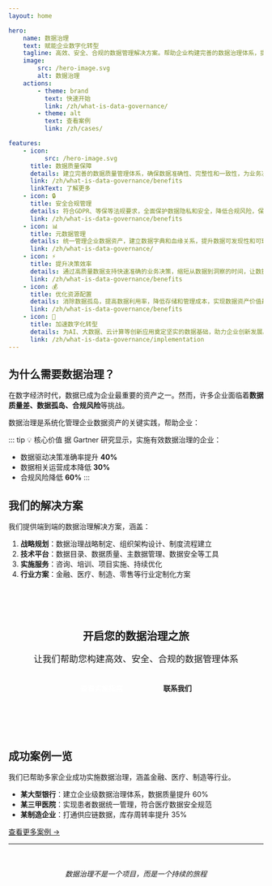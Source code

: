 ```yaml
---
layout: home

hero:
    name: 数据治理
    text: 赋能企业数字化转型
    tagline: 高效、安全、合规的数据管理解决方案。帮助企业构建完善的数据治理体系，提升数据质量，降低合规风险，释放数据价值。
    image:
        src: /hero-image.svg
        alt: 数据治理
    actions:
        - theme: brand
          text: 快速开始
          link: /zh/what-is-data-governance/
        - theme: alt
          text: 查看案例
          link: /zh/cases/

features:
    - icon:
          src: /hero-image.svg
      title: 数据质量保障
      details: 建立完善的数据质量管理体系，确保数据准确性、完整性和一致性，为业务决策提供可靠依据。
      link: /zh/what-is-data-governance/benefits
      linkText: 了解更多
    - icon: 🔒
      title: 安全合规管理
      details: 符合GDPR、等保等法规要求，全面保护数据隐私和安全，降低合规风险，保障企业数据资产安全。
      link: /zh/what-is-data-governance/benefits
    - icon: 📊
      title: 元数据管理
      details: 统一管理企业数据资产，建立数据字典和血缘关系，提升数据可发现性和可理解性。
      link: /zh/what-is-data-governance/
    - icon: ⚡
      title: 提升决策效率
      details: 通过高质量数据支持快速准确的业务决策，缩短从数据到洞察的时间，让数据真正驱动业务。
      link: /zh/what-is-data-governance/benefits
    - icon: 💰
      title: 优化资源配置
      details: 消除数据孤岛，提高数据利用率，降低存储和管理成本，实现数据资产价值最大化。
      link: /zh/what-is-data-governance/benefits
    - icon: 🚀
      title: 加速数字化转型
      details: 为AI、大数据、云计算等创新应用奠定坚实的数据基础，助力企业创新发展。
      link: /zh/what-is-data-governance/implementation
---
```


<style scoped>
:deep(.VPHome) {
    margin-bottom: 96px;
}

:deep(.VPFeatures) {
    margin-top: 48px;
}

:deep(.VPFeature) {
    background: var(--vp-c-bg-soft);
    transition: all 0.3s ease;
}

:deep(.VPFeature:hover) {
    background: var(--vp-c-bg);
    transform: translateY(-4px);
    box-shadow: 0 12px 32px rgba(0, 0, 0, 0.1);
}

.vp-doc h2 {
    margin-top: 48px;
    padding-top: 24px;
    border-top: 1px solid var(--vp-c-divider);
}

.highlight-box {
    background: var(--vp-c-brand-soft);
    border-left: 4px solid var(--vp-c-brand-1);
    padding: 20px 24px;
    border-radius: 8px;
    margin: 24px 0;
}

.cta-section {
    text-align: center;
    padding: 48px 24px;
    background: linear-gradient(135deg, var(--vp-c-brand-soft) 0%, var(--vp-c-bg-soft) 100%);
    border-radius: 16px;
    margin: 48px 0;
}

.cta-section h2 {
    margin-top: 0;
    border: none;
    color: var(--vp-c-brand-1);
}

.cta-buttons {
    display: flex;
    gap: 16px;
    justify-content: center;
    flex-wrap: wrap;
    margin-top: 24px;
}

.cta-button {
    display: inline-block;
    padding: 12px 32px;
    background: var(--vp-c-brand-1);
    color: white;
    text-decoration: none;
    border-radius: 8px;
    font-weight: 600;
    transition: all 0.3s ease;
}

.cta-button:hover {
    background: var(--vp-c-brand-2);
    transform: translateY(-2px);
    box-shadow: 0 6px 16px rgba(0, 123, 255, 0.3);
}

.cta-button.secondary {
    background: var(--vp-c-bg);
    color: var(--vp-c-brand-1);
    border: 2px solid var(--vp-c-brand-1);
}

.cta-button.secondary:hover {
    background: var(--vp-c-brand-soft);
}
</style>

## 为什么需要数据治理？

在数字经济时代，数据已成为企业最重要的资产之一。然而，许多企业面临着**数据质量差、数据孤岛、合规风险**等挑战。

数据治理是系统化管理企业数据资产的关键实践，帮助企业：

::: tip 💡 核心价值
据 Gartner 研究显示，实施有效数据治理的企业：

-   数据驱动决策准确率提升 **40%**
-   数据相关运营成本降低 **30%**
-   合规风险降低 **60%**
    :::

<div class="feature-cards">
  <FeatureCard 
    icon="📈"
    title="业务价值" 
    description="通过高质量数据支持精准营销、风险控制、客户洞察等业务场景，直接提升ROI。"
  />
  <FeatureCard 
    icon="⚖️"
    title="合规价值" 
    description="满足日益严格的数据保护法规，避免高额罚款和声誉风险。"
  />
  <FeatureCard 
    icon="🔧"
    title="技术价值" 
    description="建立统一的数据架构和标准，提升数据系统的可维护性和扩展性。"
  />
</div>

## 我们的解决方案

我们提供端到端的数据治理解决方案，涵盖：

1. **战略规划**：数据治理战略制定、组织架构设计、制度流程建立
2. **技术平台**：数据目录、数据质量、主数据管理、数据安全等工具
3. **实施服务**：咨询、培训、项目实施、持续优化
4. **行业方案**：金融、医疗、制造、零售等行业定制化方案

<div class="cta-section">
  <h2>开启您的数据治理之旅</h2>
  <p style="font-size: 1.1rem; color: var(--vp-c-text-2); margin: 16px 0;">
    让我们帮助您构建高效、安全、合规的数据管理体系
  </p>
  <div class="cta-buttons">
    <a href="/zh/what-is-data-governance/implementation" class="cta-button">查看实施指南</a>
    <a href="/zh/contact" class="cta-button secondary">联系我们</a>
  </div>
</div>

## 成功案例一览

我们已帮助多家企业成功实施数据治理，涵盖金融、医疗、制造等行业。

-   **某大型银行**：建立企业级数据治理体系，数据质量提升 60%
-   **某三甲医院**：实现患者数据统一管理，符合医疗数据安全规范
-   **某制造企业**：打通供应链数据，库存周转率提升 35%

[查看更多案例 →](/zh/cases/)

---

<p style="text-align: center; color: var(--vp-c-text-3); margin-top: 48px;">
  <em>数据治理不是一个项目，而是一个持续的旅程</em>
</p>
